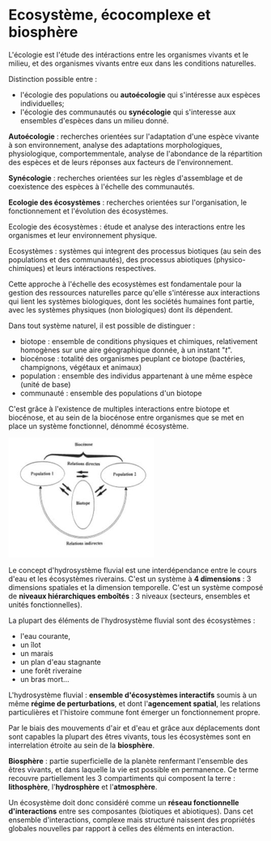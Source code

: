 # Ecosystème, écocomplexe et biosphère

L'écologie est l'étude des intéractions entre les organismes vivants et le milieu, et des organismes vivants entre eux dans les conditions naturelles.

Distinction possible entre : 

* l'écologie des populations ou **autoécologie** qui s'intéresse aux espèces individuelles;
* l'écologie des communautés ou **synécologie** qui s'interesse aux ensembles d'espèces dans un milieu donné.

**Autoécologie** : recherches orientées sur l'adaptation d'une espèce vivante à son environnement, analyse des adaptations morphologiques, physiologique, comportemmentale, analyse de l'abondance de la répartition des espèces et de leurs réponses aux facteurs de l'environnement.

**Synécologie** : recherches orientées sur les règles d'assemblage et de coexistence des espèces à l'échelle des communautés.

**Ecologie des écosystèmes** : recherches orientées sur l'organisation, le fonctionnement et l'évolution des écosystèmes.

Ecologie des écosystèmes : étude et analyse des interactions entre les organismes et leur environnement physique.

Ecosystèmes : systèmes qui integrent des processus biotiques (au sein des populations et des communautés), des processus abiotiques (physico-chimiques) et leurs intéractions respectives.

Cette approche à l'échelle des ecosystèmes est fondamentale pour la gestion des ressources naturelles parce qu'elle s'intéresse aux interactions qui lient les systèmes biologiques, dont les sociétés humaines font partie, avec les systèmes physiques (non biologiques) dont ils dépendent.


Dans tout système naturel, il est possible de distinguer :

* biotope : ensemble de conditions physiques et chimiques, relativement homogènes sur une aire géographique donnée, à un instant "*t*".
* biocénose : totalité des organismes peuplant ce biotope (bactéries, champignons, végétaux et animaux)
* population : ensemble des individus appartenant à une même espèce (unité de base)
* communauté : ensemble des populations d'un biotope

C'est grâce à l'existence de multiples interactions entre biotope et biocénose, et au sein de la biocénose entre organismes que se met en place un système fonctionnel, dénommé écosystème.

![Représentation schématique d'un écosystème](Images/eco.JPG)

Le concept d'hydrosystème fluvial est une interdépendance entre le cours d'eau et les écosystèmes riverains. C'est un système à **4 dimensions** : 3 dimensions spatiales et la dimension temporelle. C'est un système composé de **niveaux hiérarchiques emboîtés** : 3 niveaux (secteurs, ensembles et unités fonctionnelles).

La plupart des éléments de l'hydrosystème fluvial sont des écosystèmes :

* l'eau courante, 
* un îlot 
* un marais
* un plan d'eau stagnante
* une forêt riveraine 
* un bras mort...

L'hydrosystème fluvial : **ensemble d'écosystèmes interactifs** soumis à un même **régime de perturbations**, et dont l'**agencement spatial**, les relations particulières et l'histoire commune font émerger un fonctionnement propre.

Par le biais des mouvements d'air et d'eau et grâce aux déplacements dont sont capables la plupart des êtres vivants, tous les écosystèmes sont en interrelation étroite au sein de la **biosphère**.

**Biosphère** : partie superficielle de la planète renfermant l'ensemble des êtres vivants, et dans laquelle la vie est possible en permanence. Ce terme recouvre partiellement les 3 compartiments qui composent la terre : **lithosphère**, l'**hydrosphère** et l'**atmosphère**.

Un écosystème doit donc considéré comme un **réseau fonctionnelle d'interactions** entre ses composantes (biotiques et abiotiques). Dans cet ensemble d'interactions, complexe mais structuré naissent des propriétés globales nouvelles par rapport à celles des éléments en interaction.
